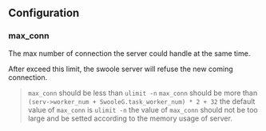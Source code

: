 ## Configuration

### max_conn

The max number of connection the server could handle at the same time.

After exceed this limit, the swoole server will refuse the new coming connection.

> `max_conn` should be less than `ulimit -n`
> `max_conn` should be more than `(serv->worker_num + SwooleG.task_worker_num) * 2 + 32`
> the default value of `max_conn` is `ulimit -n`
> the value of `max_conn` should not be too large and be setted according to the memory usage of server.
